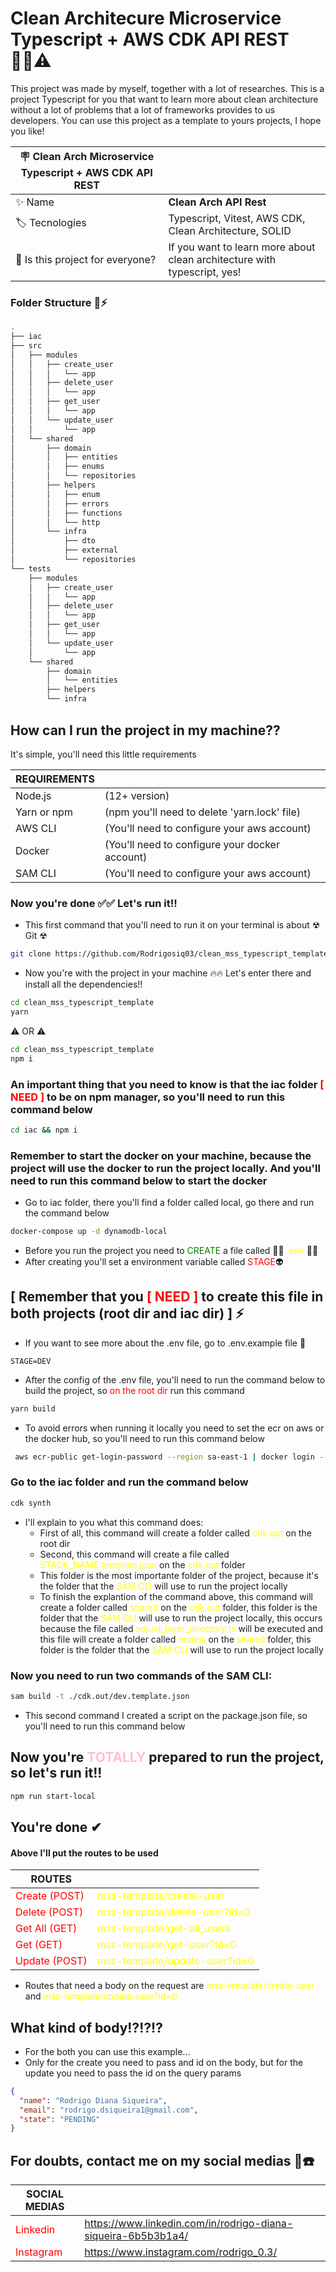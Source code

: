 # Clean Architecure Microservice Typescript + AWS CDK API REST 🧙‍♂️⚠

This project was made by myself, together with a lot of researches. This is a project Typescript for you that  want to learn more about clean 
architecture without a lot of problems that a lot of frameworks provides to us developers. You can use this project as a template to yours projects,
I hope you like!

| :placard: Clean Arch Microservice Typescript + AWS CDK API REST |     |
| -------------  | --- |
| :sparkles: Name | **Clean Arch API Rest**
| :label: Tecnologies | Typescript, Vitest, AWS CDK, Clean Architecture, SOLID 
| :rocket: Is this project for everyone? | If you want to learn more about clean architecture with typescript, yes!

### Folder Structure 🚀⚡️

```bash
.
├── iac
├── src
│   ├── modules
│   │   ├── create_user
│   │   │   └── app
│   │   ├── delete_user
│   │   │   └── app
│   │   ├── get_user
│   │   │   └── app
│   │   └── update_user
│   │       └── app
│   └── shared
│       ├── domain
│       │   ├── entities
│       │   ├── enums
│       │   └── repositories
│       ├── helpers
│       │   ├── enum
│       │   ├── errors
│       │   ├── functions
│       │   └── http
│       └── infra
│           ├── dto
│           ├── external
│           └── repositories
└── tests
    ├── modules
    │   ├── create_user
    │   │   └── app
    │   ├── delete_user
    │   │   └── app
    │   ├── get_user
    │   │   └── app
    │   └── update_user
    │       └── app
    └── shared
        ├── domain
        │   └── entities
        ├── helpers
        └── infra

```

## How can I run the project in my machine??

It's simple, you'll need this little requirements


| REQUIREMENTS |     |
| -------------  | --- |
| Node.js | (12+ version) |
| Yarn or npm | (npm you'll need to delete 'yarn.lock' file) |
| AWS CLI | (You'll need to configure your aws account) |
| Docker | (You'll need to configure your docker account) |
| SAM CLI | (You'll need to configure your aws account) |

### Now you're done ✅✅ Let's run it!!

- This first command that you'll need to run it on your terminal is about ☢ Git ☢

```zsh
git clone https://github.com/Rodrigosiq03/clean_mss_typescript_template.git
```

- Now you're with the project in your machine 🔥🔥 Let's enter there and install all the dependencies!!

```zsh
cd clean_mss_typescript_template
yarn
```

⚠ OR ⚠

```zsh
cd clean_mss_typescript_template
npm i
```

### An important thing that you need to know is that the iac folder <span style="color: red">[ NEED ]</span> to be on npm manager, so you'll need to run this command below

```zsh
cd iac && npm i
```

### Remember to start the docker on your machine, because the project will use the docker to run the project locally. And you'll need to run this command below to start the docker
- Go to iac folder, there you'll find a folder called local, go there and run the command below

```zsh
docker-compose up -d dynamodb-local
```

- Before you run the project you need to <span style="color: green">CREATE</span> a file called 🧙‍♂️ <span style="color: yellow">.env</span> 🧙‍♂️
- After creating you'll set a environment variable called <span style="color: red">STAGE</span>👽
## [ Remember that you <span style="color: red">[ NEED ]</span> to create this file in both projects (root dir and iac dir) ] ⚡️
- If you want to see more about the .env file, go to .env.example file 💼

```.env
STAGE=DEV
```

- After the config of the .env file, you'll need to run the command below to build the project, so <span style="color: red">on the root dir</span> run this command

```zsh
yarn build
```

- To avoid errors when running it locally you need to set the ecr on aws or the docker hub, so you'll need to run this command below

```zsh
 aws ecr-public get-login-password --region sa-east-1 | docker login --username AWS --password-stdin public.ecr.aws

```

### Go to the iac folder and run the command below

```zsh
cdk synth
```
- I'll explain to you what this command does:
  - First of all, this command will create a folder called <span style="color: yellow">cdk.out</span> on the root dir
  - Second, this command will create a file called <span style="color: yellow">STACK_NAME.template.json</span> on the <span style="color: yellow">cdk.out</span> folder
  - This folder is the most importante folder of the project, because it's the folder that the <span style="color: yellow">SAM CLI</span> will use to run the project locally
  - To finish the explantion of the command above, this command will create a folder called <span style="color: yellow">shared</span> on the <span style="color: yellow">cdk.out</span> folder, this folder is the folder that the <span style="color: yellow">SAM CLI</span> will use to run the project locally, this occurs because the file called <span style="color: yellow">adjust_layer_directory.ts</span> will be executed and this file will create a folder called <span style="color: yellow">nodejs</span> on the <span style="color: yellow">shared</span> folder, this folder is the folder that the <span style="color: yellow">SAM CLI</span> will use to run the project locally

### Now you need to run two commands of the SAM CLI:

```zsh
sam build -t ./cdk.out/dev.template.json
```
- This second command I created a script on the package.json file, so you'll need to run this command below

## Now you're <span style="color: pink">TOTALLY</span> prepared to run the project, so let's run it!!
```zsh
npm run start-local
```

## You're done ✔

#### Above I'll put the routes to be used

| ROUTES |     |
| -------------  | --- |
| <span style="color: red">Create (POST)</span> | <span style="color: yellow">mss-template/create-user</span> |
| <span style="color: red">Delete (POST)</span> | <span style="color: yellow">mss-template/delete-user?id=0</span> |
| <span style="color: red">Get All (GET)</span> | <span style="color: yellow">mss-template/get-all_users</span> |
| <span style="color: red">Get (GET)</span> | <span style="color: yellow">mss-template/get-user?id=0</span> |
| <span style="color: red">Update (POST)</span> | <span style="color: yellow">mss-template/update-user?id=0</span> |

- Routes that need a body on the request are <span style="color: yellow">mss-template/create-user</span> and <span style="color: yellow">mss-template/update-user?id=0</span>

## What kind of body⁉⁉⁉

- For the both you can use this example...
- Only for the create you need to pass and id on the body, but for the update you need to pass the id on the query params

```json
{
  "name": "Rodrigo Diana Siqueira",
  "email": "rodrigo.dsiqueira1@gmail.com",
  "state": "PENDING"
}
```

## For doubts, contact me on my social medias 🚀☎️

| SOCIAL MEDIAS |     |
| -------------  | --- |
| <span style="color: red">Linkedin</span> | <span style="color: yellow">https://www.linkedin.com/in/rodrigo-diana-siqueira-6b5b3b1a4/</span> |
| <span style="color: red">Instagram</span> | <span style="color: yellow">https://www.instagram.com/rodrigo_0.3/</span> |




